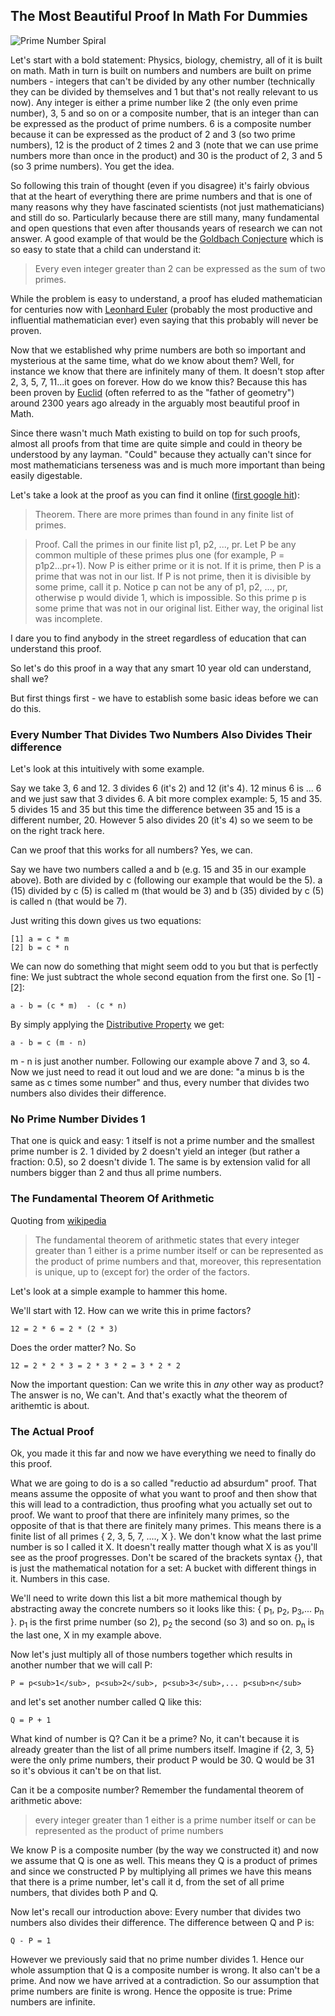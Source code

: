 ## The Most Beautiful Proof In Math For Dummies

![Prime Number Spiral](https://upload.wikimedia.org/wikipedia/commons/8/8e/Hexgrid_prime_number_sprial.svg)

Let's start with a bold statement: Physics, biology, chemistry, all of it is built on math. Math in turn is built on numbers and numbers are built on prime numbers - integers that can't be divided by any other number (technically they can be divided by themselves and 1 but that's not really relevant to us now). Any integer is either a prime number like 2 (the only even prime number), 3, 5 and so on or a composite number, that is an integer than can be expressed as the product of prime numbers. 6 is a composite number because it can be expressed as the product of 2 and 3 (so two prime numbers), 12 is the product of 2 times 2 and 3 (note that we can use prime numbers more than once in the product) and 30 is the product of 2, 3 and 5 (so 3 prime numbers). You get the idea.

So following this train of thought (even if you disagree) it's fairly obvious that at the heart of everything there are prime numbers and that is one of many reasons why they have fascinated scientists (not just mathematicians) and still do so. Particularly because there are still many, many fundamental and open questions that even after thousands years of research we can not answer. A good example of that would be the [Goldbach Conjecture](https://en.wikipedia.org/wiki/Goldbach's_conjecture) which is so easy to state that a child can understand it:

> Every even integer greater than 2 can be expressed as the sum of two primes.

While the problem is easy to understand, a proof has eluded mathematician for centuries now with [Leonhard Euler](https://en.wikipedia.org/wiki/Leonhard_Euler) (probably the most productive and influential mathematician ever) even saying that this probably will never be proven.

Now that we established why prime numbers are both so important and mysterious at the same time, what do we know about them? Well, for instance we know that there are infinitely many of them. It doesn't stop after 2, 3, 5, 7, 11...it goes on forever. How do we know this? Because this has been proven by [Euclid](https://en.wikipedia.org/wiki/Euclid) (often referred to as the "father of geometry") around 2300 years ago already in the arguably most beautiful proof in Math.

Since there wasn't much Math existing to build on top for such proofs, almost all proofs from that time are quite simple and could in theory be understood by any layman. "Could" because they actually can't since for most mathematicians terseness was and is much more important than being easily digestable.

Let's take a look at the proof as you can find it online ([first google hit](https://primes.utm.edu/notes/proofs/infinite/euclids.html)):

> Theorem.
There are more primes than found in any finite list of primes.

>Proof.
Call the primes in our finite list p1, p2, ..., pr.  Let P be any common multiple of these primes plus one (for example, P = p1p2...pr+1).  Now P is either prime or it is not.  If it is prime, then P is a prime that was not in our list.  If P is not prime, then it is divisible by some prime, call it p.  Notice p can not be any of p1, p2, ..., pr, otherwise p would divide 1, which is impossible.  So this prime p is some prime that was not in our original list.  Either way, the original list was incomplete.

I dare you to find anybody in the street regardless of education that can understand this proof.

So let's do this proof in a way that any smart 10 year old can understand, shall we?

But first things first - we have to establish some basic ideas before we can do this.

### Every Number That Divides Two Numbers Also Divides Their difference

Let's look at this intuitively with some example.

Say we take 3, 6 and 12. 3 divides 6 (it's 2) and 12 (it's 4). 12 minus 6 is ... 6 and we just saw that 3 divides 6. A bit more complex example: 5, 15 and 35. 5 divides 15 and 35 but this time the difference between 35 and 15 is a different number, 20. However 5 also divides 20 (it's 4) so we seem to be on the right track here.

Can we proof that this works for all numbers? Yes, we can.

Say we have two numbers called a and b (e.g. 15 and 35 in our example above). Both are divided by c (following our example that would be the 5). a (15) divided by c (5) is called m (that would be 3) and b (35) divided by c (5) is called n (that would be 7).

Just writing this down gives us two equations:

```
[1] a = c * m
[2] b = c * n
```

We can now do something that might seem odd to you but that is perfectly fine: We just subtract the whole second equation from the first one. So [1] - [2]:

```
a - b = (c * m)  - (c * n)
```

By simply applying the [Distributive Property](https://en.wikipedia.org/wiki/Distributive_property) we get:

```
a - b = c (m - n)
```

m - n is just another number. Following our example above 7 and 3, so 4.
Now we just need to read it out loud and we are done: "a minus b is the same as c times some number" and thus, every number that divides two numbers also divides their difference.

### No Prime Number Divides 1

That one is quick and easy: 1 itself is not a prime number and the smallest prime number is 2. 1 divided by 2 doesn't yield an integer (but rather a fraction: 0.5), so 2 doesn't divide 1. The same is by extension valid for all numbers bigger than 2 and thus all prime numbers.

### The Fundamental Theorem Of Arithmetic

Quoting from [wikipedia](https://en.wikipedia.org/wiki/Fundamental_theorem_of_arithmetic)

> The fundamental theorem of arithmetic states that every integer greater than 1 either is a prime number itself or can be represented as the product of prime numbers and that, moreover, this representation is unique, up to (except for) the order of the factors.

Let's look at a simple example to hammer this home.

We'll start with 12. How can we write this in prime factors?

```
12 = 2 * 6 = 2 * (2 * 3)
```

Does the order matter? No. So

```
12 = 2 * 2 * 3 = 2 * 3 * 2 = 3 * 2 * 2
```

Now the important question: Can we write this in *any* other way as product? The answer is no, We can't. And that's exactly what the theorem of arithemtic is about.

### The Actual Proof

Ok, you made it this far and now we have everything we need to finally do this proof.

What we are going to do is a so called "reductio ad absurdum" proof. That means assume the opposite of what you want to proof and then show that this will lead to a contradiction, thus proofing what you actually set out to proof. We want to proof that there are infinitely many primes, so the opposite of that is that there are finitely many primes. This means there is a finite list of all primes { 2, 3, 5, 7, ...., X }. We don't know what the last prime number is so I called it X. It doesn't really matter though what X is as you'll see as the proof progresses. Don't be scared of the brackets syntax {}, that is just the mathematical notation for a set: A bucket with different things in it. Numbers in this case.

We'll need to write down this list a bit more mathemical though by abstracting away the concrete numbers so it looks like this: { p<sub>1</sub>, p<sub>2</sub>, p<sub>3</sub>,... p<sub>n</sub> }. p<sub>1</sub> is the first prime number (so 2), p<sub>2</sub> the second (so 3) and so on. p<sub>n</sub> is the last one, X in my example above.

Now let's just multiply all of those numbers together which results in another number that we will call P:

```
P = p<sub>1</sub>, p<sub>2</sub>, p<sub>3</sub>,... p<sub>n</sub>
```
and let's set another number called Q like this:

```
Q = P + 1
```

What kind of number is Q? Can it be a prime? No, it can't because it is already greater than the list of all prime numbers itself. Imagine if {2, 3, 5} were the only prime numbers, their product P would be 30. Q would be 31 so it's obvious it can't be on that list.

Can it be a composite number? Remember the fundamental theorem of arithmetic above:

> every integer greater than 1 either is a prime number itself or can be represented as the product of prime numbers

We know P is a composite number (by the way we constructed it) and now we assume that Q is one as well. This means they Q is a product of primes and since we constructed P by multiplying all primes we have this means that there is a prime number, let's call it d, from the set of all prime numbers, that divides both P and Q.

Now let's recall our introduction above: Every number that divides two numbers also divides their difference. The difference between Q and P is:

```
Q - P = 1
```

However we previously said that no prime number divides 1. Hence our whole assumption that Q is a composite number is wrong. It also can't be a prime. And now we have arrived at a contradiction. So our assumption that prime numbers are finite is wrong. Hence the opposite is true: Prime numbers are infinite.

